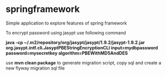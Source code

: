 # springframework
Simple application to explore features of spring framework

To encrypt password using jasypt use following command

**java -cp ~/.m2/repository/org/jasypt/jasypt/1.9.2/jasypt-1.9.2.jar  org.jasypt.intf.cli.JasyptPBEStringEncryptionCLI input=mydbpassword password=mysecretkey algorithm=PBEWithMD5AndDES**

use **mvn clean package** to generate migration script, copy sql and create a new flyway migration sql file